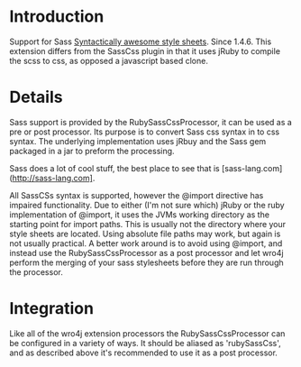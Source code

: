 # Introduction 

Support for Sass [Syntactically awesome style sheets](http://sass-lang.com).  Since 1.4.6.
This extension differs from the SassCss plugin in that it uses jRuby to compile the scss to css, as opposed a javascript based clone. 

# Details 

Sass support is provided by the RubySassCssProcessor, it can be used as a pre or post processor.  Its purpose is to convert Sass css syntax in to css syntax. The underlying implementation uses jRbuy and the Sass gem packaged in a jar to preform the processing.

Sass does a lot of cool stuff, the best place to see that is [sass-lang.com](http://sass-lang.com].

All SassCSs syntax is supported, however the @import directive has impaired functionality.  Due to either (I'm not sure which) jRuby or the ruby implementation of @import, it uses the JVMs working directory as the starting point for import paths.  This is usually not the directory where your style sheets are located.  Using absolute file paths may work, but again is not usually practical. A better work around is to avoid using @import, and instead use the RubySassCssProcessor as a post processor and let wro4j perform the merging of your sass stylesheets before they are run through the processor.

# Integration

Like all of the wro4j extension processors the RubySassCssProcessor can be configured in a variety of ways.  It should be aliased as 'rubySassCss', and as described above it's recommended to use it as a post processor.